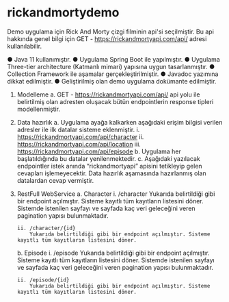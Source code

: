 # rickandmortydemo

Demo uygulama için Rick And Morty çizgi filminin api'si seçilmiştir. Bu api hakkında genel bilgi için
GET - https://rickandmortyapi.com/api/ 
adresi kullanılabilir.

●	Java 11 kullanımıştır.
●	Uygulama Spring Boot ile yapılmıştır.
●	Uygulama Three-tier architecture (Katmanlı mimari) yapısına uygun tasarlanmıştır.
●   Collection Framework ile aşamalar gerçekleştirilmiştir.
●	Javadoc yazımına dikkat edilmiştir.
●	Geliştirilmiş olan demo uygulama dokümante edilmiştir.


1.	Modelleme 
	a.	GET - https://rickandmortyapi.com/api/   api yolu ile belirtilmiş olan adresten oluşacak bütün endpointlerin response tipleri modellenmiştir.

2.	Data hazırlık
	a.	Uygulama ayağa kalkarken aşağıdaki erişim bilgisi verilen adresler ile ilk datalar sisteme eklenmiştir.
		i.		https://rickandmortyapi.com/api/character
		ii.		https://rickandmortyapi.com/api/location
		iii.	https://rickandmortyapi.com/api/episode
	b.	Uygulama her başlatıldığında bu datalar yenilenmektedir.
	c.	Aşağıdaki yazılacak endpointler istek anında “rickandmortyapi” apisini tetikleyip gelen cevapları işlemeyecektir. Data hazırlık aşamasında hazırlanmış olan datalardan cevap vermiştir.

3.	RestFull WebService
	a.	Character
		i.	/character
			Yukarıda belirtildiği gibi bir endpoint açılmıştır. Sisteme kayıtlı tüm kayıtların listesini döner. 
			Sistemde istenilen sayfayı ve sayfada kaç veri geleceğini veren pagination yapısı bulunmaktadır.

		ii.	/character/{id}
			Yukarıda belirtildiği gibi bir endpoint açılmıştır. Sisteme kayıtlı tüm kayıtların listesini döner. 
			
	
	b.	Episode
		i.	/episode
			Yukarıda belirtildiği gibi bir endpoint açılmıştır. Sisteme kayıtlı tüm kayıtların listesini döner. 
			Sistemde istenilen sayfayı ve sayfada kaç veri geleceğini veren pagination yapısı bulunmaktadır.
			
		ii.	/episode/{id}
			Yukarıda belirtildiği gibi bir endpoint açılmıştır. Sisteme kayıtlı tüm kayıtların listesini döner. 
